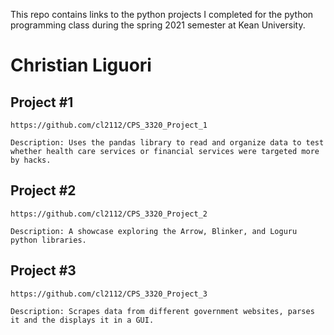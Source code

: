 This repo contains links to the python projects I completed for the python programming class during the spring 2021 semester at Kean University. 
# Christian Liguori

## Project #1

    https://github.com/cl2112/CPS_3320_Project_1

    Description: Uses the pandas library to read and organize data to test whether health care services or financial services were targeted more by hacks.

## Project #2

    https://github.com/cl2112/CPS_3320_Project_2

    Description: A showcase exploring the Arrow, Blinker, and Loguru python libraries. 

## Project #3

    https://github.com/cl2112/CPS_3320_Project_3

    Description: Scrapes data from different government websites, parses it and the displays it in a GUI. 
